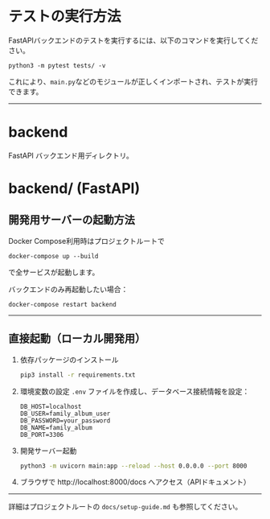 # テストの実行方法

FastAPIバックエンドのテストを実行するには、以下のコマンドを実行してください。

```
python3 -m pytest tests/ -v
```

これにより、`main.py`などのモジュールが正しくインポートされ、テストが実行できます。

---
# backend

FastAPI バックエンド用ディレクトリ。

# backend/ (FastAPI)

## 開発用サーバーの起動方法

Docker Compose利用時はプロジェクトルートで

```
docker-compose up --build
```

で全サービスが起動します。

バックエンドのみ再起動したい場合：

```
docker-compose restart backend
```

---

## 直接起動（ローカル開発用）

1. 依存パッケージのインストール
   ```sh
   pip3 install -r requirements.txt
   ```

2. 環境変数の設定
   `.env` ファイルを作成し、データベース接続情報を設定：
   ```
   DB_HOST=localhost
   DB_USER=family_album_user
   DB_PASSWORD=your_password
   DB_NAME=family_album
   DB_PORT=3306
   ```

3. 開発サーバー起動
   ```sh
   python3 -m uvicorn main:app --reload --host 0.0.0.0 --port 8000
   ```

4. ブラウザで http://localhost:8000/docs へアクセス（APIドキュメント）

---

詳細はプロジェクトルートの `docs/setup-guide.md` も参照してください。
